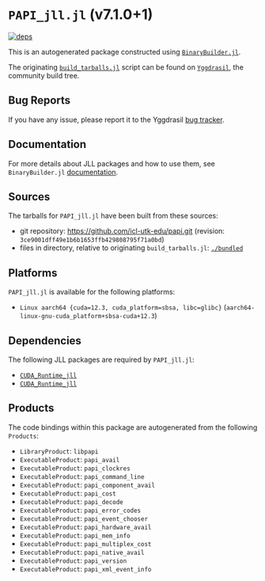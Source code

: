 # `PAPI_jll.jl` (v7.1.0+1)

[![deps](https://juliahub.com/docs/PAPI_jll/deps.svg)](https://juliahub.com/ui/Packages/PAPI_jll/r0nWX?page=2)

This is an autogenerated package constructed using [`BinaryBuilder.jl`](https://github.com/JuliaPackaging/BinaryBuilder.jl).

The originating [`build_tarballs.jl`](https://github.com/JuliaPackaging/Yggdrasil/blob/1d5e30d7ed0e9195c42bcb900824094eda7641ee/P/PAPI/build_tarballs.jl) script can be found on [`Yggdrasil`](https://github.com/JuliaPackaging/Yggdrasil/), the community build tree.

## Bug Reports

If you have any issue, please report it to the Yggdrasil [bug tracker](https://github.com/JuliaPackaging/Yggdrasil/issues).

## Documentation

For more details about JLL packages and how to use them, see `BinaryBuilder.jl` [documentation](https://docs.binarybuilder.org/stable/jll/).

## Sources

The tarballs for `PAPI_jll.jl` have been built from these sources:

* git repository: https://github.com/icl-utk-edu/papi.git (revision: `3ce9001dff49e1b6b1653ffb429808795f71a0bd`)
* files in directory, relative to originating `build_tarballs.jl`: [`./bundled`](https://github.com/JuliaPackaging/Yggdrasil/tree/1d5e30d7ed0e9195c42bcb900824094eda7641ee/P/PAPI/bundled)

## Platforms

`PAPI_jll.jl` is available for the following platforms:

* `Linux aarch64 {cuda=12.3, cuda_platform=sbsa, libc=glibc}` (`aarch64-linux-gnu-cuda_platform+sbsa-cuda+12.3`)

## Dependencies

The following JLL packages are required by `PAPI_jll.jl`:

* [`CUDA_Runtime_jll`](https://github.com/JuliaBinaryWrappers/CUDA_Runtime_jll.jl)
* [`CUDA_Runtime_jll`](https://github.com/JuliaBinaryWrappers/CUDA_Runtime_jll.jl)

## Products

The code bindings within this package are autogenerated from the following `Products`:

* `LibraryProduct`: `libpapi`
* `ExecutableProduct`: `papi_avail`
* `ExecutableProduct`: `papi_clockres`
* `ExecutableProduct`: `papi_command_line`
* `ExecutableProduct`: `papi_component_avail`
* `ExecutableProduct`: `papi_cost`
* `ExecutableProduct`: `papi_decode`
* `ExecutableProduct`: `papi_error_codes`
* `ExecutableProduct`: `papi_event_chooser`
* `ExecutableProduct`: `papi_hardware_avail`
* `ExecutableProduct`: `papi_mem_info`
* `ExecutableProduct`: `papi_multiplex_cost`
* `ExecutableProduct`: `papi_native_avail`
* `ExecutableProduct`: `papi_version`
* `ExecutableProduct`: `papi_xml_event_info`
